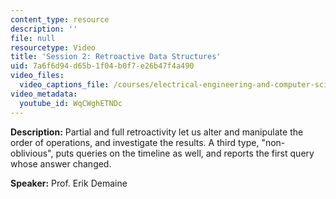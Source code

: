 ```yaml
---
content_type: resource
description: ''
file: null
resourcetype: Video
title: 'Session 2: Retroactive Data Structures'
uid: 7a6f6d94-d65b-1f04-b0f7-e26b47f4a490
video_files:
  video_captions_file: /courses/electrical-engineering-and-computer-science/6-851-advanced-data-structures-spring-2012/lecture-videos/session-2-retroactive-data-structures/WqCWghETNDc.vtt
video_metadata:
  youtube_id: WqCWghETNDc
---
```


**Description:** Partial and full retroactivity let us alter and manipulate the order of operations, and investigate the results. A third type, "non-oblivious", puts queries on the timeline as well, and reports the first query whose answer changed.

**Speaker:** Prof. Erik Demaine